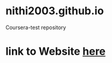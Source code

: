 # nithi2003.github.io
Coursera-test repository
# link to Website [here](nithi2003.github.io/module-5/index.html)
